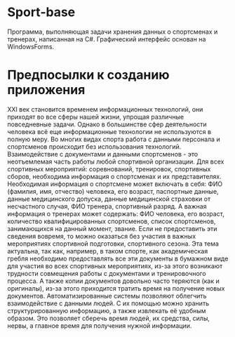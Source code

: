 # Sport-base
Программа, выполняющая задачи хранения данных о спортсменах и тренерах, написанная на C#. 
Графический интерфейс основан на WindowsForms.

# Предпосылки к созданию приложения
ⅩⅩⅠ век становится временем информационных технологий, они 
приходят во все сферы нашей жизни, упрощая различные повседневные 
задачи. Однако в большинстве сфер деятельности человека всё еще 
информационные технологии не используются в полную меру. Во многих 
видах спорта работа с данными персонала и спортсменов происходит без 
использования технологий. Взаимодействие с документами и данными 
спортсменов - это неотъемлемая часть работы любой спортивной организации. 
Для всех спортивных мероприятий: соревнований, тренировок, спортивных 
сборов, необходима информация о спортсменах и их представителях. 
Необходимая информация о спортсмене может включать в себя: ФИО 
(фамилия, имя, отчество) человека, его возраст, паспортные данные, данные 
медицинского допуска, данные медицинской страховки от несчастного 
случая, ФИО тренера, спортивный разряд. А важная информация о тренерах 
может содержать: ФИО человека, его возраст, количество 
квалифицированных спортсменов, список спортсменов, занимающихся на 
данный момент, звание. Если не предоставить эти сведения вовремя, то можно 
оказаться без участия в важных мероприятиях спортивной подготовки, 
спортивного сезона.
Эта тема актуальна, так как, например, в таком спорте, как 
академическая гребля необходимо предоставлять все эти документы в 
бумажном виде для участия во всех спортивных мероприятиях, из-за этого 
возникают трудности совмещения работы с документами и тренировочного 
процесса. А также копии документов довольно часто теряются (как и 
оригиналы), из-за этого приходится тратить время на получение новых 
документов. Автоматизированные системы позволяют облегчить 
взаимодействие с данными людей. С их помощью можно хранить 
структурированную информацию, а также извлекать её удобным образом. Это 
позволяет сберечь время людей, их средства, силы, нервы, а главное время для 
получения нужной информации. 


